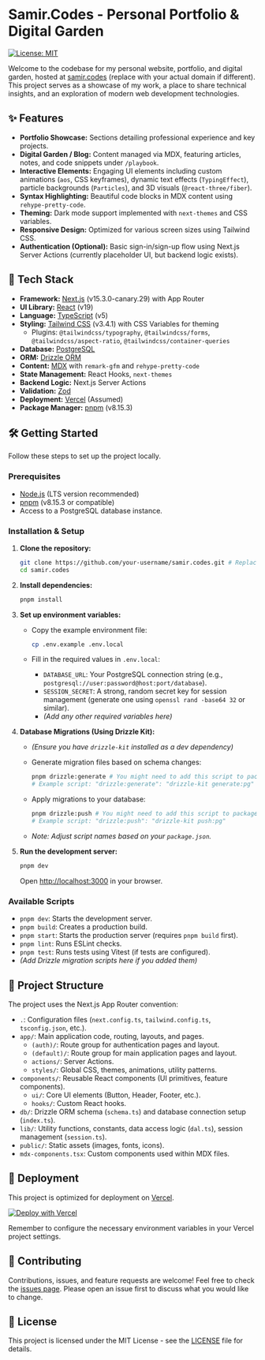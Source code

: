 # Samir.Codes - Personal Portfolio & Digital Garden

[![License: MIT](https://img.shields.io/badge/License-MIT-blue.svg)](https://opensource.org/licenses/MIT)

Welcome to the codebase for my personal website, portfolio, and digital garden, hosted at [samir.codes](https://samir.codes) (replace with your actual domain if different). This project serves as a showcase of my work, a place to share technical insights, and an exploration of modern web development technologies.

## ✨ Features

- **Portfolio Showcase:** Sections detailing professional experience and key projects.
- **Digital Garden / Blog:** Content managed via MDX, featuring articles, notes, and code snippets under `/playbook`.
- **Interactive Elements:** Engaging UI elements including custom animations (`aos`, CSS keyframes), dynamic text effects (`TypingEffect`), particle backgrounds (`Particles`), and 3D visuals (`@react-three/fiber`).
- **Syntax Highlighting:** Beautiful code blocks in MDX content using `rehype-pretty-code`.
- **Theming:** Dark mode support implemented with `next-themes` and CSS variables.
- **Responsive Design:** Optimized for various screen sizes using Tailwind CSS.
- **Authentication (Optional):** Basic sign-in/sign-up flow using Next.js Server Actions (currently placeholder UI, but backend logic exists).

## 🚀 Tech Stack

- **Framework:** [Next.js](https://nextjs.org/) (v15.3.0-canary.29) with App Router
- **UI Library:** [React](https://react.dev/) (v19)
- **Language:** [TypeScript](https://www.typescriptlang.org/) (v5)
- **Styling:** [Tailwind CSS](https://tailwindcss.com/) (v3.4.1) with CSS Variables for theming
  - Plugins: `@tailwindcss/typography`, `@tailwindcss/forms`, `@tailwindcss/aspect-ratio`, `@tailwindcss/container-queries`
- **Database:** [PostgreSQL](https://www.postgresql.org/)
- **ORM:** [Drizzle ORM](https://orm.drizzle.team/)
- **Content:** [MDX](https://mdxjs.com/) with `remark-gfm` and `rehype-pretty-code`
- **State Management:** React Hooks, `next-themes`
- **Backend Logic:** Next.js Server Actions
- **Validation:** [Zod](https://zod.dev/)
- **Deployment:** [Vercel](https://vercel.com/) (Assumed)
- **Package Manager:** [pnpm](https://pnpm.io/) (v8.15.3)

## 🛠️ Getting Started

Follow these steps to set up the project locally.

### Prerequisites

- [Node.js](https://nodejs.org/) (LTS version recommended)
- [pnpm](https://pnpm.io/installation) (v8.15.3 or compatible)
- Access to a PostgreSQL database instance.

### Installation & Setup

1. **Clone the repository:**

   ```bash
   git clone https://github.com/your-username/samir.codes.git # Replace with your repo URL
   cd samir.codes
   ```

2. **Install dependencies:**

   ```bash
   pnpm install
   ```

3. **Set up environment variables:**

   - Copy the example environment file:

     ```bash
     cp .env.example .env.local
     ```

   - Fill in the required values in `.env.local`:
     - `DATABASE_URL`: Your PostgreSQL connection string (e.g., `postgresql://user:password@host:port/database`).
     - `SESSION_SECRET`: A strong, random secret key for session management (generate one using `openssl rand -base64 32` or similar).
     - _(Add any other required variables here)_

4. **Database Migrations (Using Drizzle Kit):**

   - _(Ensure you have `drizzle-kit` installed as a dev dependency)_
   - Generate migration files based on schema changes:

     ```bash
     pnpm drizzle:generate # You might need to add this script to package.json
     # Example script: "drizzle:generate": "drizzle-kit generate:pg"
     ```

   - Apply migrations to your database:

     ```bash
     pnpm drizzle:push # You might need to add this script to package.json
     # Example script: "drizzle:push": "drizzle-kit push:pg"
     ```

   - _Note: Adjust script names based on your `package.json`._

5. **Run the development server:**

   ```bash
   pnpm dev
   ```

   Open [http://localhost:3000](http://localhost:3000) in your browser.

### Available Scripts

- `pnpm dev`: Starts the development server.
- `pnpm build`: Creates a production build.
- `pnpm start`: Starts the production server (requires `pnpm build` first).
- `pnpm lint`: Runs ESLint checks.
- `pnpm test`: Runs tests using Vitest (if tests are configured).
- _(Add Drizzle migration scripts here if you added them)_

## 📁 Project Structure

The project uses the Next.js App Router convention:

- `.`: Configuration files (`next.config.ts`, `tailwind.config.ts`, `tsconfig.json`, etc.).
- `app/`: Main application code, routing, layouts, and pages.
  - `(auth)/`: Route group for authentication pages and layout.
  - `(default)/`: Route group for main application pages and layout.
  - `actions/`: Server Actions.
  - `styles/`: Global CSS, themes, animations, utility patterns.
- `components/`: Reusable React components (UI primitives, feature components).
  - `ui/`: Core UI elements (Button, Header, Footer, etc.).
  - `hooks/`: Custom React hooks.
- `db/`: Drizzle ORM schema (`schema.ts`) and database connection setup (`index.ts`).
- `lib/`: Utility functions, constants, data access logic (`dal.ts`), session management (`session.ts`).
- `public/`: Static assets (images, fonts, icons).
- `mdx-components.tsx`: Custom components used within MDX files.

## 🚀 Deployment

This project is optimized for deployment on [Vercel](https://vercel.com/).

[![Deploy with Vercel](https://vercel.com/button)](https://vercel.com/new/clone?repository-url=https%3A%2F%2Fgithub.com%2Fyour-username%2Fsamir.codes) <!-- Replace with your actual repo URL -->

Remember to configure the necessary environment variables in your Vercel project settings.

## 🤝 Contributing

Contributions, issues, and feature requests are welcome! Feel free to check the [issues page](https://github.com/your-username/samir.codes/issues). Please open an issue first to discuss what you would like to change.

## 📄 License

This project is licensed under the MIT License - see the [LICENSE](LICENSE) file for details.
